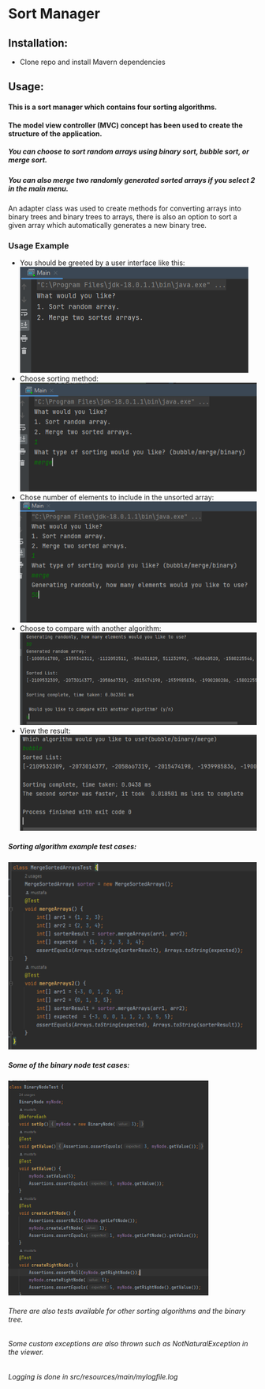 # Sort Manager

## Installation:
- Clone repo and install Mavern dependencies

## Usage:
#### This is a sort manager which contains four sorting algorithms.
#### The model view controller (MVC) concept has been used to create the structure of the application.
##### You can choose to sort random arrays using binary sort, bubble sort, or merge sort.
##### You can also merge two randomly generated sorted arrays if you select 2 in the main menu.
An adapter class was used to create methods for converting arrays into binary trees and binary trees to arrays,
there is also an option to sort a given array which automatically generates a new binary tree.

### Usage Example
- You should be greeted by a user interface like this:  
![img.png](img.png)  
- Choose sorting method:  
![img_1.png](img_1.png)
- Chose number of elements to include in the unsorted array:  
![img_2.png](img_2.png)  
- Choose to compare with another algorithm:  
![img_3.png](img_3.png)  
- View the result:  
![img_4.png](img_4.png)  

##### Sorting algorithm example test cases:  
![img_5.png](img_5.png)  
  
##### Some of the binary node test cases:  
![img_6.png](img_6.png)  


###### There are also tests available for other sorting algorithms and the binary tree.

###### Some custom exceptions are also thrown such as NotNaturalException in the viewer.
###### Logging is done in src/resources/main/mylogfile.log